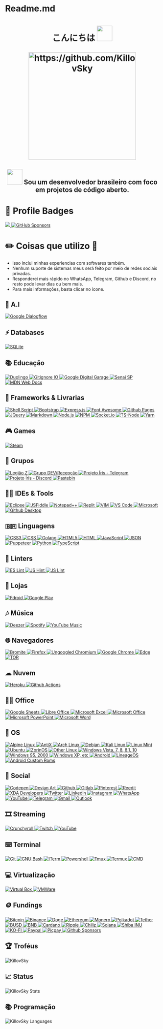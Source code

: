 # Readme.md

<h1 align="center">こんにちは  <img src="https://media.tenor.com/4nDobwR3OMcAAAAj/official.gif" width="50"</h1>
<p align="center">
    <img src="https://i.imgur.com/K5P22VM.gif" width="350" height="350" alt="https://github.com/KillovSky"/>
</p>
<h2 align="center">
	<img src="https://t.me/c/1876738532/937" width="50"/>
	Sou um desenvolvedor brasileiro com foco em projetos de código aberto.
</h2>

# 📛 Profile Badges

<p>
    <a href="https://hits.seeyoufarm.com">
        <img src="https://hits.seeyoufarm.com/api/count/incr/badge.svg?url=https%3A%2F%2Fgithub.com%2FKillovSky%2FKillovSky&count_bg=%2379C83D&title_bg=%23555555&icon=&icon_color=%23E7E7E7&title=views"/>
    </a>
    <a href="https://ko-fi.com/killovsky">
        <img alt="GitHub Sponsors" src="https://img.shields.io/github/sponsors/KillovSky"/>
    </a>
</p>

# ✏️ Coisas que utilizo 📜

- Isso inclui minhas experiencias com softwares também.
- Nenhum suporte de sistemas meus será feito por meio de redes sociais privadas.
- Responderei mais rápido no WhatsApp, Telegram, Github e Discord, no resto pode levar dias ou bem mais.
- Para mais informações, basta clicar no ícone.

## 🤖 A.I

<p>
    <a href="https://cloud.google.com/dialogflow">
        <img alt="Google Dialogflow" src="https://img.shields.io/badge/Dialogflow-FF9800?logo=dialogflow&logoColor=white&style=for-the-badge"/>
    </a>
</p>

## ⚡ Databases

<p>
    <a href="https://www.sqlite.org/index.html">
        <img alt="SQLite" src="https://img.shields.io/badge/SQLite-07405E?logo=sqlite&logoColor=white&style=for-the-badge"/>
    </a>
</p>

## 📚 Educação

<p>
    <a href="https://pt.duolingo.com/profile/KillovSky">
        <img alt="Duolingo" src="https://img.shields.io/badge/Duolingo-58CC02?logo=Duolingo&logoColor=white&style=for-the-badge"/>
    </a>
    <a href="https://www.gitignore.io">
        <img alt="Gitignore IO" src="https://img.shields.io/badge/Gitignore.io-204ECF?logo=gitignoredotio&logoColor=white&style=for-the-badge"/>
    </a>
    <a href="https://learndigital.withgoogle.com/digitalgarage">
        <img alt="Google Digital Garage" src="https://img.shields.io/badge/-Google%20DG-blue?logo=google&logoColor=red&style=for-the-badge"/>
    </a>
    <a href="https://www.sp.senai.br">
        <img alt="Senai SP" src="https://img.shields.io/badge/-Senai%20SP-red?logo=Microsoft%20Academic&logoColor=white&style=for-the-badge"/>
    </a>
    <a href="https://developer.mozilla.org/pt-BR">
        <img alt="MDN Web Docs" src="https://img.shields.io/badge/MDN_Web_Docs-black?logo=mdnwebdocs&logoColor=white&style=for-the-badge"/>
    </a>
</p>

## 🚀 Frameworks & Livrarias

<p>
    <a href="https://www.gnu.org/s/bash/manual/html_node/Shell-Scripts.html">
        <img alt="Shell Script" src="https://img.shields.io/badge/Shell_Script-121011?logo=gnu-bash&logoColor=white&style=for-the-badge"/>
    </a>
    <a href="https://getbootstrap.com">
        <img alt="Bootstrap" src="https://img.shields.io/badge/Bootstrap-563D7C?logo=bootstrap&logoColor=white&style=for-the-badge"/>
    </a>
    <a href="https://expressjs.com">
        <img alt="Express.js" src="https://img.shields.io/badge/Express.js-000000?logo=express&logoColor=white&style=for-the-badge"/>
    </a>
    <a href="https://fontawesome.com">
        <img alt="Font Awesome" src="https://img.shields.io/badge/Font_Awesome-339AF0?logo=fontawesome&logoColor=white&style=for-the-badge"/>
    </a>
    <a href="https://pages.github.com">
        <img alt="Github Pages" src="https://img.shields.io/badge/Github%20Pages-222222?logo=GitHub%20Pages&logoColor=white&style=for-the-badge"/>
    </a>
    <a href="https://jquery.com">
        <img alt="JQuery" src="https://img.shields.io/badge/jQuery-0769AD?logo=jquery&logoColor=white&style=for-the-badge"/>
    </a>
    <a href="https://www.markdownguide.org">
        <img alt="Markdown" src="https://img.shields.io/badge/Markdown-000000?logo=markdown&logoColor=white&style=for-the-badge"/>
    </a>
    <a href="https://nodejs.org">
        <img alt="Node.js" src="https://img.shields.io/badge/Node.js-339933?logo=nodedotjs&logoColor=white&style=for-the-badge"/>
    </a>
    <a href="https://www.npmjs.com">
        <img alt="NPM" src="https://img.shields.io/badge/NPM-CB3837?logo=npm&logoColor=white&style=for-the-badge"/>
    </a>
    <a href="https://socket.io">
        <img alt="Socket.io" src="https://img.shields.io/badge/Socket.io-010101?logo=Socket.io&logoColor=white&style=for-the-badge"/>
    </a>
    <a href="https://www.npmjs.com/ts-node">
        <img alt="TS-Node" src="https://img.shields.io/badge/TS--Node-3178C6?logo=ts-node&logoColor=white&style=for-the-badge"/>
    </a>
    <a href="https://yarnpkg.com">
        <img alt="Yarn" src="https://img.shields.io/badge/Yarn-2C8EBB?logo=yarn&logoColor=white&style=for-the-badge"/>
    </a>
</p>

## 🎮 Games

<p>
    <a href="https://steamcommunity.com/id/KillovSky">
        <img alt="Steam" src="https://img.shields.io/badge/Steam-000000?style=for-the-badge&logo=steam&logoColor=white"/>
    </a>
</p>

## 👥 Grupos

<p>
    <a href="https://chat.whatsapp.com/Ji5JLEVkL0MGRReVvDoubL">
        <img alt="Legião Z" src="https://img.shields.io/badge/WhatsApp%20LZ-25D366?logo=whatsapp&logoColor=white&style=for-the-badge"/>
    </a>
    <a href="https://chat.whatsapp.com/HNNHhyWyXFgHAdOsPHrOWD">
        <img alt="Grupo DEV/Recepção" src="https://img.shields.io/badge/WhatsApp%20DEV-25D366?logo=whatsapp&logoColor=white&style=for-the-badge"/>
    </a>
    <a href="https://t.me/PROJETOIRIS">
        <img alt="Projeto Íris - Telegram" src="https://img.shields.io/badge/Projeto%20Íris%20TG-2CA5E0?logo=telegram&logoColor=white&style=for-the-badge"/>
    </a>
    <a href="https://discord.gg/ZtN9UH7XZu">
        <img alt="Projeto Íris - Discord" src="https://img.shields.io/badge/Projeto%20Íris%20DC-5865F2?logo=discord&logoColor=white&style=for-the-badge"/>
    </a>
    <a href="https://pastebin.com/raw/dZfYdGaf">
        <img alt="Pastebin" src="https://img.shields.io/badge/Pastebin-000000?logo=pastebin&logoColor=white&style=for-the-badge"/>
    </a>
</p>

## 👩‍💻 IDEs & Tools

<p>
    <a href="https://www.eclipse.org/downloads">
        <img alt="Eclipse" src="https://img.shields.io/badge/Eclipse-2C2255?logo=eclipse&logoColor=white&style=for-the-badge"/>
    </a>
    <a href="https://jsfiddle.net/user/KillovSky/fiddles/">
        <img alt="JSFiddle" src="https://img.shields.io/badge/JSFiddle-0084FF?logo=JSFiddle&logoColor=white&style=for-the-badge"/>
    </a>
    <a href="https://notepad-plus-plus.org/downloads">
        <img alt="Notepad++" src="https://img.shields.io/badge/Notepad++-90E59A.svg?logo=notepad%2B%2B&logoColor=black&style=for-the-badge"/>
    </a>
    <a href="https://replit.com/@KillovSky">
        <img alt="Replit" src="https://img.shields.io/badge/Replit-667881?logo=replit&logoColor=white&style=for-the-badge"/>
    </a>
    <a href="https://www.vim.org">
        <img alt="VIM" src="https://img.shields.io/badge/VIM-%2311AB00.svg?logo=vim&logoColor=white&style=for-the-badge"/>
    </a>
    <a href="https://code.visualstudio.com">
        <img alt="VS Code" src="https://img.shields.io/badge/Visual_Studio_Code-0078D4?logo=visual%20studio%20code&logoColor=white&style=for-the-badge"/>
    </a>
    <a href="https://www.microsoft.com/pt-br/software-download">
        <img alt="Microsoft" src="https://img.shields.io/badge/Microsoft-666666?logo=microsoft&logoColor=white&style=for-the-badge"/>
    </a>
    <a href="https://desktop.github.com">
        <img alt="Github Desktop" src="https://img.shields.io/badge/Github%20Desktop-8034A9.svg?logo=github&logoColor=white&style=for-the-badge"/>
    </a>
</p>

## 🇧🇷 Linguagens

<p>
    <a href="https://developer.mozilla.org/pt-BR/docs/Web/CSS">
        <img alt="CSS3" src="https://img.shields.io/badge/CSS3-1572B6?logo=css3&logoColor=white&style=for-the-badge"/>
        <img alt="CSS" src="https://img.shields.io/badge/-CSS-blue?style=for-the-badge"/>
    </a>
    <a href="https://go.dev">
        <img alt="Golang" src="https://img.shields.io/badge/Go-00ADD8?logo=go&logoColor=white&style=for-the-badge"/>
    </a>
    <a href="https://developer.mozilla.org/en-US/docs/Glossary/HTML5">
        <img alt="HTML5" src="https://img.shields.io/badge/HTML5-E34F26?logo=html5&logoColor=white&style=for-the-badge"/>
    </a>
    <a href="https://developer.mozilla.org/pt-BR/docs/Web/HTML">
        <img alt="HTML" src="https://img.shields.io/badge/HTML-E34F26.svg?style=for-the-badge"/>
    </a>
    <a href="https://developer.mozilla.org/pt-BR/docs/Web/JavaScript">
        <img alt="JavaScript" src="https://img.shields.io/badge/JavaScript-323330?logo=javascript&logoColor=F7DF1E&style=for-the-badge"/>
    </a>
    <a href="https://www.json.org">
        <img alt="JSON" src="https://img.shields.io/badge/JSON-5E5C5C?logo=json&logoColor=white&style=for-the-badge"/>
    </a>
    <a href="https://pptr.dev">
        <img alt="Puppeteer" src="https://img.shields.io/badge/Puppeteer-40B5A4?logo=Puppeteer&logoColor=white&style=for-the-badge"/>
    </a>
    <a href="https://www.python.org">
        <img alt="Python" src="https://img.shields.io/badge/Python-FFD43B?logo=python&logoColor=blue&style=for-the-badge"/>
    </a>
    <a href="https://www.typescriptlang.org">
        <img alt="TypeScript" src="https://img.shields.io/badge/TypeScript-007ACC?logo=typescript&logoColor=white&style=for-the-badge"/>
    </a>
</p>

## 🧐 Linters

<p>
    <a href="https://eslint.org">
        <img alt="ES Lint" src="https://img.shields.io/badge/ES%20Lint-3A33D1?logo=eslint&logoColor=white&style=for-the-badge"/>
    </a>
    <a href="https://jshint.com">
        <img alt="JS Hint" src="https://img.shields.io/badge/-JS%20Hint-red?style=for-the-badge"/>
    </a>
    <a href="https://www.jslint.com">
        <img alt="JS Lint" src="https://img.shields.io/badge/-JS%20Lint-orange?style=for-the-badge"/>
    </a>
</p>

## 🛒 Lojas

<p>
    <a href="https://f-droid.org">
        <img alt="Fdroid" src="https://img.shields.io/badge/F%20Droid-1976D2?logo=f-droid&logoColor=white&style=for-the-badge"/>
    </a>
    <a href="https://play.google.com">
        <img alt="Google Play" src="https://img.shields.io/badge/Google_Play-414141?logo=google-play&logoColor=white&style=for-the-badge"/>
    </a>
</p>

## 🎶 Música

<p>
    <a href="https://pt.deezercommunity.com/members/killovsky-196649">
        <img alt="Deezer" src="https://img.shields.io/badge/Deezer-FEAA2D?logo=deezer&logoColor=white&style=for-the-badge"/>
    </a>
    <a href="https://open.spotify.com/user/31er3p5kjocagaakgnadnuzqe4va">
        <img alt="Spotify" src="https://img.shields.io/badge/Spotify-1ED760?&logo=spotify&logoColor=white&style=for-the-badge"/>
    </a>
    <a href="https://youtube.com/@KillovSky">
        <img alt="YouTube Music" src="https://img.shields.io/badge/YouTube_Music-FF0000?logo=youtube-music&logoColor=white&style=for-the-badge"/>
    </a>
</p>

## 🌐 Navegadores

<p>
    <a href="https://www.bromite.org">
        <img alt="Bromite" src="https://img.shields.io/badge/Bromite-fff?logo=Google-chrome&logoColor=4CBB17&style=for-the-badge"/>
    </a>
    <a href="https://www.mozilla.org/pt/firefox/new">
        <img alt="Firefox" src="https://img.shields.io/badge/Firefox_Browser-FF7139?logo=Firefox-Browser&logoColor=white&style=for-the-badge"/>
    </a>
    <a href="https://github.com/ungoogled-software/ungoogled-chromium">
        <img alt="Ungoogled Chromium" src="https://img.shields.io/badge/Ungoogled%20Chromium-4285F4?logo=Google-chrome&logoColor=white&style=for-the-badge"/>
    </a>
    <a href="https://www.google.com/intl/pt-BR/chrome">
        <img alt="Google Chrome" src="https://img.shields.io/badge/Google_Chrome-4285F4?logo=Google-chrome&logoColor=white&style=for-the-badge"/>
    </a>
    <a href="https://www.microsoft.com/pt-br/edge">
        <img alt="Edge" src="https://img.shields.io/badge/Microsoft_Edge-0078D7?logo=Microsoft-edge&logoColor=white&style=for-the-badge"/>
    </a>
    <a href="https://www.torproject.org/download">
        <img alt="TOR" src="https://img.shields.io/badge/Tor_Browser-7D4698?logo=Tor-Browser&logoColor=white&style=for-the-badge"/>
    </a>
</p>

## ☁ Nuvem

<p>
    <a href="https://www.heroku.com">
        <img alt="Heroku" src="https://img.shields.io/badge/Heroku-430098?logo=heroku&logoColor=white&style=for-the-badge"/>
    </a>
    <a href="https://docs.github.com/actions">
        <img alt="Github Actions" src="https://img.shields.io/badge/GitHub_Actions-2088FF?logo=github-actions&logoColor=white&style=for-the-badge"/>
    </a>
</p>

## 👨‍💻 Office

<p>
    <a href="https://www.google.com/sheets/about">
        <img alt="Google Sheets" src="https://img.shields.io/badge/Google%20Sheets-34A853?logo=google-sheets&logoColor=white&style=for-the-badge"/>
    </a>
    <a href="https://pt-br.libreoffice.org">
        <img alt="Libre Office" src="https://img.shields.io/badge/LibreOffice-18A303?logo=LibreOffice&logoColor=white&style=for-the-badge"/>
    </a>
    <a href="https://www.microsoft.com/pt-br/microsoft-365/excel">
        <img alt="Microsoft Excel" src="https://img.shields.io/badge/Microsoft_Excel-217346?logo=microsoft-excel&logoColor=white&style=for-the-badge"/>
    </a>
    <a href="https://www.office.com">
        <img alt="Microsoft Office" src="https://img.shields.io/badge/Microsoft_Office-D83B01?logo=microsoft-office&logoColor=white&style=for-the-badge"/>
    </a>
    <a href="https://www.microsoft.com/pt-br/microsoft-365/powerpoint">
        <img alt="Microsoft PowerPoint" src="https://img.shields.io/badge/Microsoft_PowerPoint-B7472A?logo=microsoft-powerpoint&logoColor=white&style=for-the-badge"/>
    </a>
    <a href="https://www.microsoft.com/pt-br/microsoft-365/word">
        <img alt="Microsoft Word" src="https://img.shields.io/badge/Microsoft_Word-2B579A?logo=microsoft-word&logoColor=white&style=for-the-badge"/>
    </a>
</p>

## 📱 OS

<p>
    <a href="https://www.alpinelinux.org">
        <img alt="Alpine Linux" src="https://img.shields.io/badge/Alpine_Linux-0D597F?logo=alpine-linux&logoColor=white&style=for-the-badge"/>
    </a>
    <a href="https://antixlinux.com">
        <img alt="AntiX" src="https://img.shields.io/badge/-Anti--X-blue?logo=linux&logoColor=orange&style=for-the-badge"/>
    </a>
    <a href="https://archlinux.org">
        <img alt="Arch Linux" src="https://img.shields.io/badge/Arch_Linux-1793D1?logo=arch-linux&logoColor=white&style=for-the-badge"/>
    </a>
    <a href="https://www.debian.org">
        <img alt="Debian" src="https://img.shields.io/badge/Debian-A81D33?logo=debian&logoColor=white&style=for-the-badge"/>
    </a>
    <a href="https://www.kali.org">
        <img alt="Kali Linux" src="https://img.shields.io/badge/Kali_Linux-557C94?logo=kali-linux&logoColor=white&style=for-the-badge"/>
    </a>
    <a href="https://www.linuxmint.com">
        <img alt="Linux Mint" src="https://img.shields.io/badge/Linux_Mint-87CF3E?logo=linux-mint&logoColor=white&style=for-the-badge"/>
    </a>
    <a href="https://help.ubuntu.com/community/Installation/MinimalCD">
        <img alt="Ubuntu" src="https://img.shields.io/badge/Ubuntu-E95420?logo=ubuntu&logoColor=white&style=for-the-badge"/>
    </a>
    <a href="https://zorin.com/os">
        <img alt="ZorinOS" src="https://img.shields.io/badge/Zorin%20OS-0CC1F3?logo=zorin&logoColor=white&style=for-the-badge"/>
    </a>
    <a href="https://en.wikipedia.org/wiki/Light-weight_Linux_distribution">
        <img alt="Other Linux" src="https://img.shields.io/badge/20+%20Linux-FCC624?logo=linux&logoColor=black&style=for-the-badge"/>
    </a>
    <a href="https://www.microsoft.com/pt-br/software-download">
        <img alt="Windows Vista, 7, 8, 8.1, 10" src="https://img.shields.io/badge/Windows-0078D6?logo=windows&logoColor=white&style=for-the-badge"/>
    </a>
    <a href="https://pt.wikipedia.org/wiki/Windows_95">
        <img alt="Windows 95, 2000" src="https://img.shields.io/badge/Windows_95-008080?logo=windows-95&logoColor=white&style=for-the-badge"/>
    </a>
    <a href="https://pt.wikipedia.org/wiki/Windows_XP">
        <img alt="Windows XP, etc" src="https://img.shields.io/badge/Windows_XP-003399?logo=windows-xp&logoColor=white&style=for-the-badge"/>
    </a>
    <a href="https://www.android.com">
        <img alt="Android" src="https://img.shields.io/badge/Android-3DDC84?logo=android&logoColor=white&style=for-the-badge"/>
    </a>
    <a href="https://lineageos.org">
        <img alt="LineageOS" src="https://img.shields.io/badge/LineageOS-167C80?logo=lineageos&logoColor=white&style=for-the-badge"/>
    </a>
    <a href="https://en.wikipedia.org/wiki/List_of_custom_Android_distributions">
        <img alt="Android Custom Roms" src="https://img.shields.io/badge/-20+%20Roms-blue?logo=android&style=for-the-badge"/>
    </a>
</p>

## 👨 Social

<p>
    <a href="https://codepen.io/killovsky">
        <img alt="Codepen" src="https://img.shields.io/badge/Codepen-000000?logo=codepen&logoColor=white&style=for-the-badge"/>
    </a>
    <a href="https://www.deviantart.com/killuaplayer">
        <img alt="Devian Art" src="https://img.shields.io/badge/DeviantArt-05CC47?logo=deviantart&logoColor=white&style=for-the-badge"/>
    </a>
    <a href="https://github.com/KillovSky">
        <img alt="Github" src="https://img.shields.io/badge/GitHub-100000?logo=github&logoColor=white&style=for-the-badge"/>
    </a>
    <a href="https://gitlab.com/KillovSky">
        <img alt="Gitlab" src="https://img.shields.io/badge/GitLab-330F63?logo=gitlab&logoColor=white&style=for-the-badge"/>
    </a>
    <a href="https://www.pinterest.com/KillovSky">
        <img alt="Pinterest" src="https://img.shields.io/badge/Pinterest-%23E60023.svg?&logo=Pinterest&logoColor=white&style=for-the-badge"/>
    </a>
    <a href="https://www.reddit.com/user/KillovSkye">
        <img alt="Reedit" src="https://img.shields.io/badge/Reddit-FF4500?logo=reddit&logoColor=white&style=for-the-badge"/>
    </a>
    <a href="https://forum.xda-developers.com/m/killovsky.10104657">
        <img alt="XDA Developers" src="https://img.shields.io/badge/XDA%20Developers-2DAAE9?logo=xda-developers&logoColor=white&style=for-the-badge"/>
    </a>
    <a href="https://twitter.com/lucasr_kill">
        <img alt="Twitter" src="https://img.shields.io/badge/Twitter-1DA1F2?logo=twitter&logoColor=white&style=for-the-badge"/>
    </a>
    <a href="https://linkedin.com/in/killovsky">
        <img alt="Linkedin" src="https://img.shields.io/badge/LinkedIn-0077B5?logo=linkedin&logoColor=white&style=for-the-badge"/>
    </a>
    <a href="https://instagram.com/lr_killovsky">
        <img alt="Instagram" src="https://img.shields.io/badge/Instagram-E4405F?logo=instagram&logoColor=white&style=for-the-badge"/>
    </a>
    <a href="https://wa.me/5518998044132">
        <img alt="WhatsApp" src="https://img.shields.io/badge/WhatsApp-25D366?logo=whatsapp&logoColor=white&style=for-the-badge"/>
    </a>
    <a href="https://youtube.com/@KillovSky">
        <img alt="YouTube" src="https://img.shields.io/badge/YouTube-FF0000?logo=youtube&logoColor=white&style=for-the-badge"/>
    </a>
    <a href="https://t.me/killovskye">
        <img alt="Telegram" src="https://img.shields.io/badge/Telegram-2CA5E0?logo=telegram&logoColor=white&style=for-the-badge"/>
    </a>
    <a href="mailto:lucas2011bds@gmail.com">
        <img alt="Gmail" src="https://img.shields.io/badge/Gmail-D14836?logo=gmail&logoColor=white&style=for-the-badge"/>
    </a>
    <a href="mailto:lucas2011bds@hotmail.com">
        <img alt="Outlook" src="https://img.shields.io/badge/Microsoft_Outlook-0078D4?logo=microsoft-outlook&logoColor=white&style=for-the-badge"/>
    </a>
</p>

## 🎞 Streaming

<p>
    <a href="https://www.crunchyroll.com/pt-br/user/KillovSky">
        <img alt="Crunchyroll" src="https://img.shields.io/badge/Crunchyroll-F47521?logo=crunchyroll&logoColor=white&style=for-the-badge"/>
    </a>
    <a href="https://www.twitch.tv/killovskye">
        <img alt="Twitch" src="https://img.shields.io/badge/Twitch-9146FF?logo=twitch&logoColor=white&style=for-the-badge"/>
    </a>
    <a href="https://youtube.com/@KillovSky">
        <img alt="YouTube" src="https://img.shields.io/badge/YouTube-FF0000?logo=youtube&logoColor=white&style=for-the-badge"/>
    </a>
</p>

## ⌨️ Terminal

<p>
    <a href="https://git-scm.com/downloads">
        <img alt="Git" src="https://img.shields.io/badge/GIT-E44C30?logo=git&logoColor=white&style=for-the-badge"/>
    </a>
    <a href="https://www.gnu.org/software/bash">
        <img alt="GNU Bash" src="https://img.shields.io/badge/GNU%20Bash-4EAA25?logo=GNU%20Bash&logoColor=white&style=for-the-badge"/>
    </a>
    <a href="https://iterm2.com">
        <img alt="ITerm" src="https://img.shields.io/badge/iTerm2-000000?logo=iterm2&logoColor=white&style=for-the-badge"/>
    </a>
    <a href="https://learn.microsoft.com/pt-br/powershell/scripting/overview">
        <img alt="Powershell" src="https://img.shields.io/badge/Powershell-5391FE?logo=powershell&logoColor=white&style=for-the-badge"/>
    </a>
    <a href="https://github.com/tmux/tmux/wiki">
        <img alt="Tmux" src="https://img.shields.io/badge/Tmux-1BB91F?logo=tmux&logoColor=white&style=for-the-badge"/>
    </a>
    <a href="https://termux.dev">
        <img alt="Termux" src="https://img.shields.io/badge/Termux-000000?logo=hyper&logoColor=white&style=for-the-badge"/>
    </a>
    <a href="https://learn.microsoft.com/pt-br/windows-server/administration/windows-commands/cmd">
        <img alt="CMD" src="https://img.shields.io/badge/Windows%20Terminal-4D4D4D?logo=windows%20terminal&logoColor=white&style=for-the-badge"/>
    </a>
</p>

## 💻 Virtualização

<p>
    <a href="https://www.virtualbox.org">
        <img alt="Virtual Box" src="https://img.shields.io/badge/VirtualBox-21416b?logo=VirtualBox&logoColor=white&style=for-the-badge"/>
    </a>
    <a href="https://www.vmware.com">
        <img alt="VMWare" src="https://img.shields.io/badge/VMware-231f20?logo=VMware&logoColor=white&style=for-the-badge"/>
    </a>
</p>

## 🪙 Fundings

<p>
    <a href="https://pastebin.com/raw/e6Jn3p74">
        <img alt="Bitcoin" src="https://img.shields.io/badge/Bitcoin-000000?logo=bitcoin&logoColor=white&style=for-the-badge"/>
        <img alt="Binance" src="https://img.shields.io/badge/Binance-FCD535?logo=binance&logoColor=white&style=for-the-badge"/>
        <img alt="Doge" src="https://img.shields.io/badge/Dogecoin-C2A633?logo=dogecoin&logoColor=white&style=for-the-badge"/>
        <img alt="Ethereum" src="https://img.shields.io/badge/Ethereum-3C3C3D?logo=Ethereum&logoColor=white&style=for-the-badge"/>
        <img alt="Monero" src="https://img.shields.io/badge/Monero-FF6600?logo=monero&logoColor=white&style=for-the-badge"/>
        <img alt="Polkadot" src="https://img.shields.io/badge/Polkadot-E6007A?logo=polkadot&logoColor=000&style=for-the-badge"/>
        <img alt="Tether" src="https://img.shields.io/badge/Tether-168363?logo=tether&logoColor=white&style=for-the-badge"/>
        <img alt="BUSD" src="https://img.shields.io/badge/BUSD-000?logo=ethereum&logoColor=green&style=for-the-badge"/>
        <img alt="BNB" src="https://img.shields.io/badge/BNB-F3BA2F?logo=ethereum&logoColor=000&style=for-the-badge"/>
        <img alt="Cardano" src="https://img.shields.io/badge/ADA-2a71d0?logo=ethereum&logoColor=fff&style=for-the-badge"/>
        <img alt="Ripple" src="https://img.shields.io/badge/XRP-black?logo=xrp&logoColor=white&style=for-the-badge"/>
        <img alt="Chiliz" src="https://img.shields.io/badge/Chiliz-CA0124?logo=ethereum&logoColor=fff&style=for-the-badge"/>
        <img alt="Solana" src="https://img.shields.io/badge/Solana-03E1FF?logo=ethereum&logoColor=00FFA3&style=for-the-badge"/>
        <img alt="Shiba INU" src="https://img.shields.io/badge/Shiba%20INU-C2A633?logo=dogecoin&logoColor=white&style=for-the-badge"/>
    </a>
    <a href="http://ko-fi.com/killovsky">
        <img alt="KO-FI" src="https://img.shields.io/badge/Ko--fi-F16061?style=for-the-badge&logo=ko-fi&logoColor=white"/>
    </a>
    <a href="https://bit.ly/33QDaGa">
        <img alt="Paypal" src="https://img.shields.io/badge/PayPal-00457C?style=for-the-badge&logo=paypal&logoColor=white"/>
    </a>
    <a href="https://picpay.me/userlucas123">
        <img alt="Picpay" src="https://img.shields.io/badge/picpay-21C25E?style=for-the-badge&logo=picpay&logoColor=white"/>
    </a>
    <a href="http://ko-fi.com/killovsky">
        <img alt="Github Sponsors" src="https://img.shields.io/badge/sponsor-30363D?style=for-the-badge&logo=GitHub-Sponsors&logoColor=#white"/>
    </a>
</p>

## 🏆 Troféus

<img src="https://github-profile-trophy.vercel.app/?username=killovsky" alt="KillovSky" />

## 📈 Status

<img alt="KillovSky Stats" src="https://github-readme-stats.vercel.app/api?username=KillovSky&theme=github_dark&show_icons=true&bg_color=1F222E&title_color=F85D7F&icon_color=F8D866&count_private=true"/>

## 📚 Programação

<img alt="KillovSky Languages" src="https://github-readme-stats.vercel.app/api/top-langs/?username=KillovSky&layout=compact&theme=github_dark&bg_color=1F222E&title_color=F85D7F&icon_color=F8D866"/>
